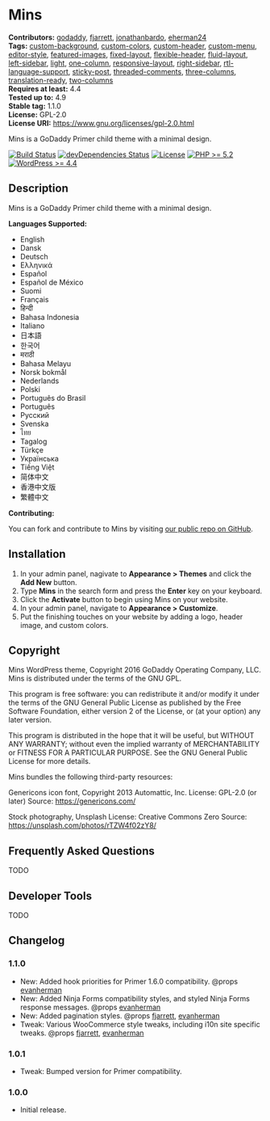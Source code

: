 # Mins #
**Contributors:** [godaddy](https://profiles.wordpress.org/godaddy), [fjarrett](https://profiles.wordpress.org/fjarrett), [jonathanbardo](https://profiles.wordpress.org/jonathanbardo), [eherman24](https://profiles.wordpress.org/eherman24)  
**Tags:**              [custom-background](https://wordpress.org/themes/tags/custom-background/), [custom-colors](https://wordpress.org/themes/tags/custom-colors/), [custom-header](https://wordpress.org/themes/tags/custom-header/), [custom-menu](https://wordpress.org/themes/tags/custom-menu/), [editor-style](https://wordpress.org/themes/tags/editor-style/), [featured-images](https://wordpress.org/themes/tags/featured-images/), [fixed-layout](https://wordpress.org/themes/tags/fixed-layout/), [flexible-header](https://wordpress.org/themes/tags/flexible-header/), [fluid-layout](https://wordpress.org/themes/tags/fluid-layout/), [left-sidebar](https://wordpress.org/themes/tags/left-sidebar/), [light](https://wordpress.org/themes/tags/light/), [one-column](https://wordpress.org/themes/tags/one-column/), [responsive-layout](https://wordpress.org/themes/tags/responsive-layout/), [right-sidebar](https://wordpress.org/themes/tags/right-sidebar/), [rtl-language-support](https://wordpress.org/themes/tags/rtl-language-support/), [sticky-post](https://wordpress.org/themes/tags/sticky-post/), [threaded-comments](https://wordpress.org/themes/tags/threaded-comments/), [three-columns](https://wordpress.org/themes/tags/three-columns/), [translation-ready](https://wordpress.org/themes/tags/translation-ready/), [two-columns](https://wordpress.org/themes/tags/two-columns/)  
**Requires at least:** 4.4  
**Tested up to:**      4.9  
**Stable tag:**        1.1.0  
**License:**           GPL-2.0  
**License URI:**       https://www.gnu.org/licenses/gpl-2.0.html  

Mins is a GoDaddy Primer child theme with a minimal design.

[![Build Status](https://travis-ci.org/godaddy/wp-mins-theme.svg?branch=master)](https://travis-ci.org/godaddy/wp-mins-theme) [![devDependencies Status](https://david-dm.org/godaddy/wp-mins-theme/master/dev-status.svg)](https://david-dm.org/godaddy/wp-mins-theme/master?type=dev) [![License](https://img.shields.io/badge/license-GPL--2.0-brightgreen.svg)](https://github.com/godaddy/wp-mins-theme/blob/master/license.txt) [![PHP >= 5.2](https://img.shields.io/badge/php-%3E=%205.2-8892bf.svg)](https://secure.php.net/supported-versions.php) [![WordPress >= 4.4](https://img.shields.io/badge/wordpress-%3E=%204.4-blue.svg)](https://wordpress.org/download/release-archive/)  

## Description ##

Mins is a GoDaddy Primer child theme with a minimal design.

**Languages Supported:**

* English
* Dansk
* Deutsch
* Ελληνικά
* Español
* Español de México
* Suomi
* Français
* हिन्दी
* Bahasa Indonesia
* Italiano
* 日本語
* 한국어
* मराठी
* Bahasa Melayu
* Norsk bokmål
* Nederlands
* Polski
* Português do Brasil
* Português
* Русский
* Svenska
* ไทย
* Tagalog
* Türkçe
* Українська
* Tiếng Việt
* 简体中文
* 香港中文版
* 繁體中文

**Contributing:**

You can fork and contribute to Mins by visiting [our public repo on GitHub](https://github.com/godaddy/wp-mins-theme).

## Installation ##

1. In your admin panel, nagivate to **Appearance > Themes** and click the **Add New** button.
2. Type **Mins** in the search form and press the **Enter** key on your keyboard.
3. Click the **Activate** button to begin using Mins on your website.
4. In your admin panel, navigate to **Appearance > Customize**.
5. Put the finishing touches on your website by adding a logo, header image, and custom colors.

## Copyright ##

Mins WordPress theme, Copyright 2016 GoDaddy Operating Company, LLC.
Mins is distributed under the terms of the GNU GPL.

This program is free software: you can redistribute it and/or modify
it under the terms of the GNU General Public License as published by
the Free Software Foundation, either version 2 of the License, or
(at your option) any later version.

This program is distributed in the hope that it will be useful,
but WITHOUT ANY WARRANTY; without even the implied warranty of
MERCHANTABILITY or FITNESS FOR A PARTICULAR PURPOSE. See the
GNU General Public License for more details.

Mins bundles the following third-party resources:

Genericons icon font, Copyright 2013 Automattic, Inc.
License: GPL-2.0 (or later)
Source: https://genericons.com/

Stock photography, Unsplash
License: Creative Commons Zero
Source: https://unsplash.com/photos/rTZW4f02zY8/

## Frequently Asked Questions ##

TODO

## Developer Tools ##

TODO

## Changelog ##

### 1.1.0 ###

* New: Added hook priorities for Primer 1.6.0 compatibility. @props [evanherman](https://github.com/EvanHerman)
* New: Added Ninja Forms compatibility styles, and styled Ninja Forms response messages. @props [evanherman](https://github.com/EvanHerman)
* New: Added pagination styles. @props [fjarrett](https://github.com/fjarrett), [evanherman](https://github.com/EvanHerman)
* Tweak: Various WooCommerce style tweaks, including i10n site specific tweaks. @props [fjarrett](https://github.com/fjarrett), [evanherman](https://github.com/EvanHerman)

### 1.0.1 ###

* Tweak: Bumped version for Primer compatibility.

### 1.0.0 ###

* Initial release.
